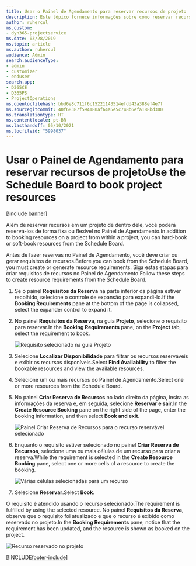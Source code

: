 ```yaml
---
title: Usar o Painel de Agendamento para reservar recursos de projeto
description: Este tópico fornece informações sobre como reservar recursos.
author: ruhercul
ms.custom:
- dyn365-projectservice
ms.date: 03/28/2019
ms.topic: article
ms.author: ruhercul
audience: Admin
search.audienceType:
- admin
- customizer
- enduser
search.app:
- D365CE
- D365PS
- ProjectOperations
ms.openlocfilehash: bbd6e8c711f6c15221143514efdd43a388ef4e7f
ms.sourcegitcommit: 40f68387f594180af64a5e5c748b6efa188bd300
ms.translationtype: HT
ms.contentlocale: pt-BR
ms.lasthandoff: 05/10/2021
ms.locfileid: "5998037"
---
```

# <a name="use-the-schedule-board-to-book-project-resources"></a><span data-ttu-id="a2ac2-103">Usar o Painel de Agendamento para reservar recursos de projeto</span><span class="sxs-lookup"><span data-stu-id="a2ac2-103">Use the Schedule Board to book project resources</span></span>

[!include [banner](../includes/psa-now-project-operations.md)]

<span data-ttu-id="a2ac2-104">Além de reservar recursos em um projeto de dentro dele, você poderá reservá-los de forma fixa ou flexível no Painel de Agendamento.</span><span class="sxs-lookup"><span data-stu-id="a2ac2-104">In addition to booking resources on a project from within a project, you can hard-book or soft-book resources from the Schedule Board.</span></span>

<span data-ttu-id="a2ac2-105">Antes de fazer reservas no Painel de Agendamento, você deve criar ou gerar requisitos de recursos.</span><span class="sxs-lookup"><span data-stu-id="a2ac2-105">Before you can book from the Schedule Board, you must create or generate resource requirements.</span></span> <span data-ttu-id="a2ac2-106">Siga estas etapas para criar requisitos de recursos no Painel de Agendamento.</span><span class="sxs-lookup"><span data-stu-id="a2ac2-106">Follow these steps to create resource requirements from the Schedule Board.</span></span>

1. <span data-ttu-id="a2ac2-107">Se o painel **Requisitos da Reserva** na parte inferior da página estiver recolhido, selecione o controle de expansão para expandi-lo.</span><span class="sxs-lookup"><span data-stu-id="a2ac2-107">If the **Booking Requirements** pane at the bottom of the page is collapsed, select the expander control to expand it.</span></span>
2. <span data-ttu-id="a2ac2-108">No painel **Requisitos da Reserva**, na guia **Projeto**, selecione o requisito para reservar.</span><span class="sxs-lookup"><span data-stu-id="a2ac2-108">In the **Booking Requirements** pane, on the **Project** tab, select the requirement to book.</span></span>

    ![Requisito selecionado na guia Projeto](media/Resource-Management-image73.png)

3. <span data-ttu-id="a2ac2-110">Selecione **Localizar Disponibilidade** para filtrar os recursos reserváveis e exibir os recursos disponíveis.</span><span class="sxs-lookup"><span data-stu-id="a2ac2-110">Select **Find Availability** to filter the bookable resources and view the available resources.</span></span> 
4. <span data-ttu-id="a2ac2-111">Selecione um ou mais recursos do Painel de Agendamento.</span><span class="sxs-lookup"><span data-stu-id="a2ac2-111">Select one or more resources from the Schedule Board.</span></span> 
5. <span data-ttu-id="a2ac2-112">No painel **Criar Reserva de Recursos** no lado direito da página, insira as informações da reserva e, em seguida, selecione **Reservar e sair**.</span><span class="sxs-lookup"><span data-stu-id="a2ac2-112">In the **Create Resource Booking** pane on the right side of the page, enter the booking information, and then select **Book and exit**.</span></span>

    ![Painel Criar Reserva de Recursos para o recurso reservável selecionado](media/Resource-Management-image74.png)

6. <span data-ttu-id="a2ac2-114">Enquanto o requisito estiver selecionado no painel **Criar Reserva de Recursos**, selecione uma ou mais células de um recurso para criar a reserva.</span><span class="sxs-lookup"><span data-stu-id="a2ac2-114">While the requirement is selected in the **Create Resource Booking** pane, select one or more cells of a resource to create the booking.</span></span>

    ![Várias células selecionadas para um recurso](media/Resource-Management-image75.png)

7. <span data-ttu-id="a2ac2-116">Selecione **Reservar**.</span><span class="sxs-lookup"><span data-stu-id="a2ac2-116">Select **Book**.</span></span>

<span data-ttu-id="a2ac2-117">O requisito é atendido usando o recurso selecionado.</span><span class="sxs-lookup"><span data-stu-id="a2ac2-117">The requirement is fulfilled by using the selected resource.</span></span> <span data-ttu-id="a2ac2-118">No painel **Requisitos da Reserva**, observe que o requisito foi atualizado e que o recurso é exibido como reservado no projeto.</span><span class="sxs-lookup"><span data-stu-id="a2ac2-118">In the **Booking Requirements** pane, notice that the requirement has been updated, and the resource is shown as booked on the project.</span></span>

![Recurso reservado no projeto](media/Resource-Management-image76.png)


[!INCLUDE[footer-include](../includes/footer-banner.md)]